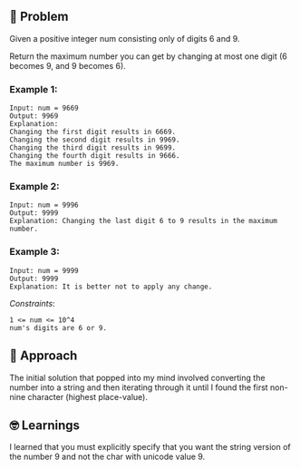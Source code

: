 ## 🧐 Problem
Given a positive integer num consisting only of digits 6 and 9.

Return the maximum number you can get by changing at most one digit (6 becomes 9, and 9 becomes 6).

### Example 1:
``` 
Input: num = 9669
Output: 9969
Explanation: 
Changing the first digit results in 6669.
Changing the second digit results in 9969.
Changing the third digit results in 9699.
Changing the fourth digit results in 9666. 
The maximum number is 9969.
```

### Example 2:
``` 
Input: num = 9996
Output: 9999
Explanation: Changing the last digit 6 to 9 results in the maximum number.
```

### Example 3:
``` 
Input: num = 9999
Output: 9999
Explanation: It is better not to apply any change.
```
 
*Constraints*:
``` 
1 <= num <= 10^4
num's digits are 6 or 9.
```
## 💬 Approach
The initial solution that popped into my mind involved converting the number into a string and then iterating through it until I found the first non-nine character (highest place-value).

## 🤓 Learnings 
I learned that you must explicitly specify that you want the string version of the number 9 and not the char with unicode value 9.